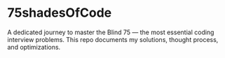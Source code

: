 # 75shadesOfCode
A dedicated journey to master the Blind 75 — the most essential coding interview problems. This repo documents my solutions, thought process, and optimizations.
